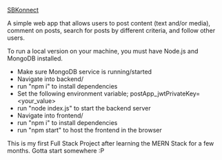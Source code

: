 [SBKonnect](https://sbk-frontend.herokuapp.com/)



A simple web app that allows users to post content (text and/or media), comment on posts, search for posts by different criteria, and follow other users.


To run a local version on your machine, you must have Node.js and MongoDB installed.
- Make sure MongoDB service is running/started
- Navigate into backend/
- run "npm i" to install dependencies
- Set the following environment variable; postApp_jwtPrivateKey=<your_value>
- run "node index.js" to start the backend server
- Navigate into frontend/
- run "npm i" to install dependencies
- run "npm start" to host the frontend in the browser


This is my first Full Stack Project after learning the MERN Stack for a few months. Gotta start somewhere :P
